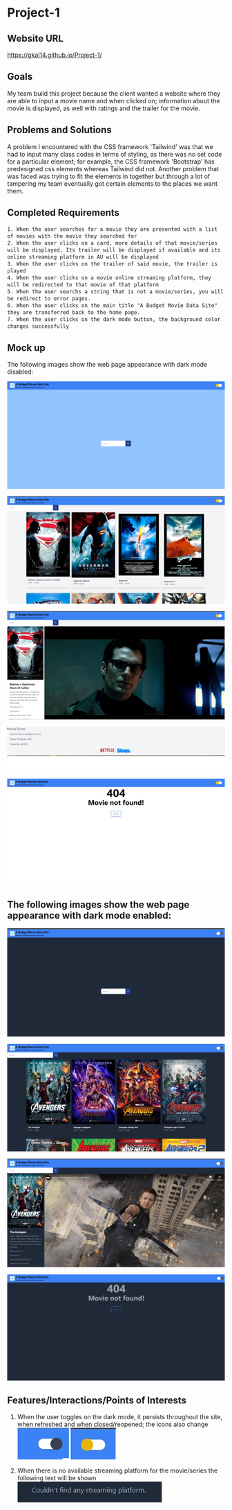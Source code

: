 # Project-1

## Website URL
https://gkal14.github.io/Project-1/

## Goals
My team build this project because the client wanted a website where they are able to input a movie name and when clicked on; information about the movie is displayed, as well with ratings and the trailer for the movie.

## Problems and Solutions
A problem I encountered with the CSS framework 'Tailwind' was that we had to input many class codes in terms of styling, as there was no set code for a particular element; for example, the CSS framework 'Bootstrap' has predesigned css elements whereas Tailwind did not. Another problem that was faced was trying to fit the elements in together but through a lot of tampering my team eventually got certain elements to the places we want them.

## Completed Requirements
```
1. When the user searches for a movie they are presented with a list of movies with the movie they searched for
2. When the user clicks on a card, more details of that movie/series will be displayed, Its trailer will be displayed if available and its online streaming platform in AU will be displayed
3. When the user clicks on the trailer of said movie, the trailer is played
4. When the user clicks on a movie online streaming platform, they will be redirected to that movie of that platform
5. When the user searchs a string that is not a movie/series, you will be redirect to error pages.
6. When the user clicks on the main title "A Budget Movie Data Site" they are transferred back to the home page.
7. When the user clicks on the dark mode button, the background color changes successfully 
```

## Mock up

The following images show the web page appearance with dark mode disabled:

![Home page](./Assets/Images/HomepageDMO.jpg)

![List of movies 'search page'](./Assets/Images/SearchPagewithMovie.jpg)

![Web page with information on the movie and trailer(upper)](./Assets/Images/MovieInformationPage.jpg)

![Web page with movie ratings and links to view the movie (lower)](./Assets/Images/Bottomhalf%20of%20SearchPage%20with%20movie.jpg)

![Web page 404 status](./Assets/Images/404%20page.jpg)



## The following images show the web page appearance with dark mode enabled:

![Home page w/ dark mode enabled](./Assets/Images/HomepageDarkModeEnabled.jpg)

![List of movies w/ dark mode enabled](./Assets/Images/SearchPagewithmovieDarkmodeEnabled.jpg)

![Movie page w/ dark mode enabled](./Assets/Images/MovieInformationpage%20with%20Dark%20mode%20Enabled.jpg)

![web page 404 w/ dark mode enabled](./Assets/Images/404%20page%20with%20dark%20mode%20enabled.jpg)


## Features/Interactions/Points of Interests

1. When the user toggles on the dark mode, it persists throughout the site, when refreshed and when closed/reopened; the icons also change
![dark mode button enabled](./Assets/Images/dark%20mode%20enabled%20homepage.jpg)
![dark mode button disabled](./Assets/Images/dark%20mode%20disabled%20home%20page.jpg)

2. When there is no available streaming platform for the movie/series the following text will be shown
![No streaming platforms support the movie/series](./Assets/Images/No%20streaming%20platform%20available.jpg)



